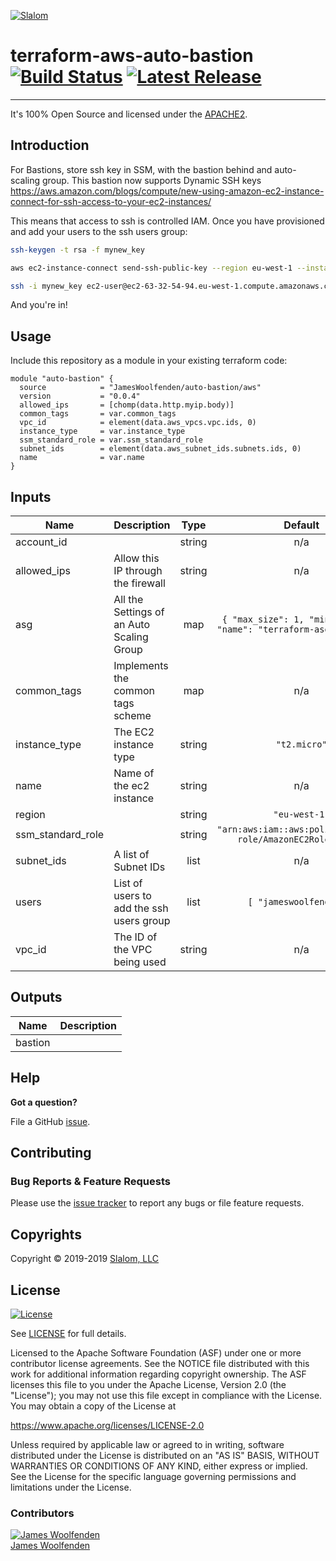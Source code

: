 [![Slalom][logo]](https://slalom.com)

# terraform-aws-auto-bastion [![Build Status](https://github.com/JamesWoolfenden/terraform-aws-auto-bastion/workflows/Verify%20and%20Bump/badge.svg?branch=master)](https://github.com/JamesWoolfenden/terraform-aws-auto-bastion) [![Latest Release](https://img.shields.io/github/release/JamesWoolfenden/terraform-aws-auto-bastion.svg)](https://github.com/JamesWoolfenden/terraform-aws-auto-bastion/releases/latest)

---

It's 100% Open Source and licensed under the [APACHE2](LICENSE).

## Introduction

For Bastions, store ssh key in SSM, with the bastion behind and auto-scaling group.
This bastion now supports Dynamic SSH keys <https://aws.amazon.com/blogs/compute/new-using-amazon-ec2-instance-connect-for-ssh-access-to-your-ec2-instances/>

This means that access to ssh is controlled IAM. Once you have provisioned and add your users to the ssh users group:

```bash
ssh-keygen -t rsa -f mynew_key

aws ec2-instance-connect send-ssh-public-key --region eu-west-1 --instance-id i-0e2f05807e67f0179 --availability-zone eu-west-1a --instance-os-user ec2-user --ssh-public-key file://mynew_key.pub

ssh -i mynew_key ec2-user@ec2-63-32-54-94.eu-west-1.compute.amazonaws.com
```

And you're in!

## Usage

Include this repository as a module in your existing terraform code:

```hcl
module "auto-bastion" {
  source            = "JamesWoolfenden/auto-bastion/aws"
  version           = "0.0.4"
  allowed_ips       = [chomp(data.http.myip.body)]
  common_tags       = var.common_tags
  vpc_id            = element(data.aws_vpcs.vpc.ids, 0)
  instance_type     = var.instance_type
  ssm_standard_role = var.ssm_standard_role
  subnet_ids        = element(data.aws_subnet_ids.subnets.ids, 0)
  name              = var.name
}
```

<!-- BEGINNING OF PRE-COMMIT-TERRAFORM DOCS HOOK -->
## Inputs

| Name | Description | Type | Default | Required |
|------|-------------|:----:|:-----:|:-----:|
| account\_id |  | string | n/a | yes |
| allowed\_ips | Allow this IP through the firewall | string | n/a | yes |
| asg | All the Settings of an Auto Scaling Group | map | `{ "max_size": 1, "min_size": 1, "name": "terraform-asg-bastion" }` | no |
| common\_tags | Implements the common tags scheme | map | n/a | yes |
| instance\_type | The EC2 instance type | string | `"t2.micro"` | no |
| name | Name of the ec2 instance | string | n/a | yes |
| region |  | string | `"eu-west-1"` | no |
| ssm\_standard\_role |  | string | `"arn:aws:iam::aws:policy/service-role/AmazonEC2RoleforSSM"` | no |
| subnet\_ids | A list of Subnet IDs | list | n/a | yes |
| users | List of users to add the ssh users group | list | `[ "jameswoolfenden" ]` | no |
| vpc\_id | The ID of the VPC being used | string | n/a | yes |

## Outputs

| Name | Description |
|------|-------------|
| bastion |  |

<!-- END OF PRE-COMMIT-TERRAFORM DOCS HOOK -->
## Help

**Got a question?**

File a GitHub [issue](https://github.com/JamesWoolfenden/terraform-auto-bastion/issues).

## Contributing

### Bug Reports & Feature Requests

Please use the [issue tracker](https://github.com/JamesWoolfenden/terraform-auto-bastion/issues) to report any bugs or file feature requests.

## Copyrights

Copyright © 2019-2019 [Slalom, LLC](https://slalom.com)

## License

[![License](https://img.shields.io/badge/License-Apache%202.0-blue.svg)](https://opensource.org/licenses/Apache-2.0)

See [LICENSE](LICENSE) for full details.

Licensed to the Apache Software Foundation (ASF) under one
or more contributor license agreements.  See the NOTICE file
distributed with this work for additional information
regarding copyright ownership.  The ASF licenses this file
to you under the Apache License, Version 2.0 (the
"License"); you may not use this file except in compliance
with the License.  You may obtain a copy of the License at

<https://www.apache.org/licenses/LICENSE-2.0>

Unless required by applicable law or agreed to in writing,
software distributed under the License is distributed on an
"AS IS" BASIS, WITHOUT WARRANTIES OR CONDITIONS OF ANY
KIND, either express or implied.  See the License for the
specific language governing permissions and limitations
under the License.

### Contributors

  [![James Woolfenden][jameswoolfenden_avatar]][jameswoolfenden_homepage]<br/>[James Woolfenden][jameswoolfenden_homepage]

  [jameswoolfenden_homepage]: https://github.com/jameswoolfenden
  [jameswoolfenden_avatar]: https://github.com/jameswoolfenden.png?size=150

[logo]: https://gist.githubusercontent.com/JamesWoolfenden/5c457434351e9fe732ca22b78fdd7d5e/raw/15933294ae2b00f5dba6557d2be88f4b4da21201/slalom-logo.png
[website]: https://slalom.com
[github]: https://github.com/jameswoolfenden
[linkedin]: https://www.linkedin.com/company/slalom-consulting/
[twitter]: https://twitter.com/Slalom

[share_twitter]: https://twitter.com/intent/tweet/?text=Build+Harness&url=https://github.com/JamesWoolfenden/terraform-auto-bastion
[share_linkedin]: https://www.linkedin.com/shareArticle?mini=true&title=Build+Harness&url=https://github.com/JamesWoolfenden/terraform-auto-bastion
[share_reddit]: https://reddit.com/submit/?url=https://github.com/JamesWoolfenden/terraform-auto-bastion
[share_facebook]: https://facebook.com/sharer/sharer.php?u=https://github.com/JamesWoolfenden/terraform-auto-bastion
[share_email]: mailto:?subject=terraform-auto-bastion&body=https://github.com/JamesWoolfenden/terraform-auto-bastion
